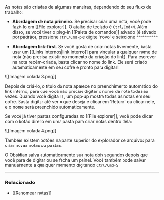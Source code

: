As notas são criadas de algumas maneiras, dependendo do seu fluxo de trabalho:

- **Abordagem de nota primeiro**. Se precisar criar uma nota, você pode fazê-lo em [[File explorer]]. O atalho de teclado é `Ctrl/Cmd+N`. Além disso, se você tiver o plug-in [[Paleta de comandos]] ativado (é ativado por padrão), pressione `Ctrl/Cmd-p` e digite 'novo' e selecione **********

- **Abordagem link-first**. Se você gosta de criar notas livremente, basta usar um [[Links internos|link interno]] para vincular a qualquer nome de nota (não precisa existir no momento da criação do link). Para escrever na nota recém-criada, basta clicar no nome do link. Ele será criado automaticamente em seu cofre e pronto para digitar!

![[Imagem colada 3.png]]

Depois de criá-lo, o título da nota aparece no preenchimento automático do link interno, para que você não precise digitar o nome da nota todas as vezes. Quando você digita `[[`, um pop-up mostra todas as notas em seu cofre. Basta digitar até ver o que deseja e clicar em 'Return' ou clicar nele, e o nome será preenchido automaticamente.

Se você já tiver pastas configuradas no [[File explorer]], você pode clicar com o botão direito em uma pasta para criar notas dentro dela:

![[Imagem colada 4.png]]

Também existem botões na parte superior do explorador de arquivos para criar novas notas ou pastas.

O Obsidian salva automaticamente sua nota dois segundos depois que você para de digitar ou se fecha um painel. Você também pode salvar manualmente a qualquer momento digitando `Ctrl/Cmd-S`

---

### Relacionado

- [[Renomear notas]]